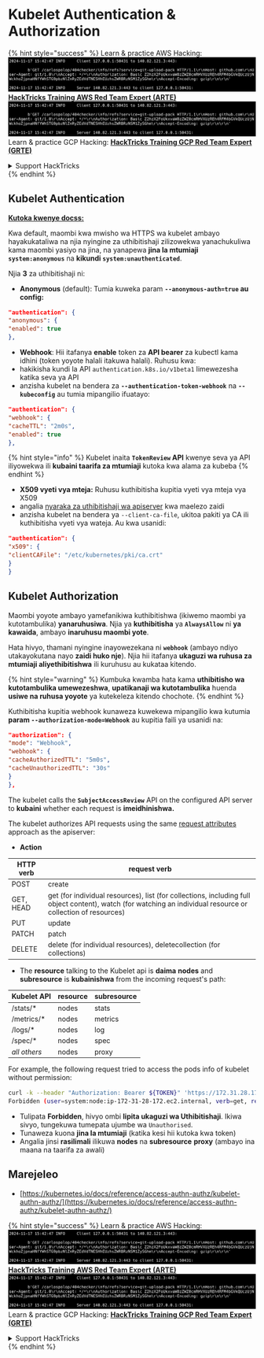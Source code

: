 # Kubelet Authentication & Authorization

{% hint style="success" %}
Learn & practice AWS Hacking:<img src="../../../.gitbook/assets/image (1).png" alt="" data-size="line">[**HackTricks Training AWS Red Team Expert (ARTE)**](https://training.hacktricks.xyz/courses/arte)<img src="../../../.gitbook/assets/image (1).png" alt="" data-size="line">\
Learn & practice GCP Hacking: <img src="../../../.gitbook/assets/image (2).png" alt="" data-size="line">[**HackTricks Training GCP Red Team Expert (GRTE)**<img src="../../../.gitbook/assets/image (2).png" alt="" data-size="line">](https://training.hacktricks.xyz/courses/grte)

<details>

<summary>Support HackTricks</summary>

* Check the [**subscription plans**](https://github.com/sponsors/carlospolop)!
* **Join the** 💬 [**Discord group**](https://discord.gg/hRep4RUj7f) or the [**telegram group**](https://t.me/peass) or **follow** us on **Twitter** 🐦 [**@hacktricks\_live**](https://twitter.com/hacktricks\_live)**.**
* **Share hacking tricks by submitting PRs to the** [**HackTricks**](https://github.com/carlospolop/hacktricks) and [**HackTricks Cloud**](https://github.com/carlospolop/hacktricks-cloud) github repos.

</details>
{% endhint %}

## Kubelet Authentication <a href="#kubelet-authentication" id="kubelet-authentication"></a>

[**Kutoka kwenye docss:**](https://kubernetes.io/docs/reference/access-authn-authz/kubelet-authn-authz/)

Kwa default, maombi kwa mwisho wa HTTPS wa kubelet ambayo hayakukataliwa na njia nyingine za uthibitishaji zilizowekwa yanachukuliwa kama maombi yasiyo na jina, na yanapewa **jina la mtumiaji `system:anonymous`** na **kikundi `system:unauthenticated`**.

Njia **3** za uthibitishaji ni:

* **Anonymous** (default): Tumia kuweka param **`--anonymous-auth=true` au config:**
```json
"authentication": {
"anonymous": {
"enabled": true
},
```
* **Webhook**: Hii itafanya **enable** token za **API bearer** za kubectl kama idhini (token yoyote halali itakuwa halali). Ruhusu kwa:
* hakikisha kundi la API `authentication.k8s.io/v1beta1` limewezesha katika seva ya API
* anzisha kubelet na bendera za **`--authentication-token-webhook`** na **`--kubeconfig`** au tumia mipangilio ifuatayo:
```json
"authentication": {
"webhook": {
"cacheTTL": "2m0s",
"enabled": true
},
```
{% hint style="info" %}
Kubelet inaita **`TokenReview` API** kwenye seva ya API iliyowekwa ili **kubaini taarifa za mtumiaji** kutoka kwa alama za kubeba
{% endhint %}

* **X509 vyeti vya mteja:** Ruhusu kuthibitisha kupitia vyeti vya mteja vya X509
* angalia [nyaraka za uthibitishaji wa apiserver](https://kubernetes.io/docs/reference/access-authn-authz/authentication/#x509-client-certs) kwa maelezo zaidi
* anzisha kubelet na bendera ya `--client-ca-file`, ukitoa pakiti ya CA ili kuthibitisha vyeti vya wateja. Au kwa usanidi:
```json
"authentication": {
"x509": {
"clientCAFile": "/etc/kubernetes/pki/ca.crt"
}
}
```
## Kubelet Authorization <a href="#kubelet-authentication" id="kubelet-authentication"></a>

Maombi yoyote ambayo yamefanikiwa kuthibitishwa (ikiwemo maombi ya kutotambulika) **yanaruhusiwa**. Njia ya **kuthibitisha** ya **`AlwaysAllow`** ni **ya kawaida**, ambayo **inaruhusu maombi yote**.

Hata hivyo, thamani nyingine inayowezekana ni **`webhook`** (ambayo ndiyo utakayokutana nayo **zaidi huko nje**). Njia hii itafanya **ukaguzi wa ruhusa za mtumiaji aliyethibitishwa** ili kuruhusu au kukataa kitendo.

{% hint style="warning" %}
Kumbuka kwamba hata kama **uthibitisho wa kutotambulika umewezeshwa**, **upatikanaji wa kutotambulika** huenda **usiwe na ruhusa yoyote** ya kutekeleza kitendo chochote.
{% endhint %}

Kuthibitisha kupitia webhook kunaweza kuwekewa mipangilio kwa kutumia **param `--authorization-mode=Webhook`** au kupitia faili ya usanidi na:
```json
"authorization": {
"mode": "Webhook",
"webhook": {
"cacheAuthorizedTTL": "5m0s",
"cacheUnauthorizedTTL": "30s"
}
},
```
The kubelet calls the **`SubjectAccessReview`** API on the configured API server to **kubaini** whether each request is **imeidhinishwa.**

The kubelet authorizes API requests using the same [request attributes](https://kubernetes.io/docs/reference/access-authn-authz/authorization/#review-your-request-attributes) approach as the apiserver:

* **Action**

| HTTP verb | request verb                                                                                                                                                  |
| --------- | ------------------------------------------------------------------------------------------------------------------------------------------------------------- |
| POST      | create                                                                                                                                                        |
| GET, HEAD | get (for individual resources), list (for collections, including full object content), watch (for watching an individual resource or collection of resources) |
| PUT       | update                                                                                                                                                        |
| PATCH     | patch                                                                                                                                                         |
| DELETE    | delete (for individual resources), deletecollection (for collections)                                                                                         |

* The **resource** talking to the Kubelet api is **daima** **nodes** and **subresource** is **kubainishwa** from the incoming request's path:

| Kubelet API  | resource | subresource |
| ------------ | -------- | ----------- |
| /stats/\*    | nodes    | stats       |
| /metrics/\*  | nodes    | metrics     |
| /logs/\*     | nodes    | log         |
| /spec/\*     | nodes    | spec        |
| _all others_ | nodes    | proxy       |

For example, the following request tried to access the pods info of kubelet without permission:
```bash
curl -k --header "Authorization: Bearer ${TOKEN}" 'https://172.31.28.172:10250/pods'
Forbidden (user=system:node:ip-172-31-28-172.ec2.internal, verb=get, resource=nodes, subresource=proxy)
```
* Tulipata **Forbidden**, hivyo ombi **lipita ukaguzi wa Uthibitishaji**. Ikiwa sivyo, tungekuwa tumepata ujumbe wa `Unauthorised`.
* Tunaweza kuona **jina la mtumiaji** (katika kesi hii kutoka kwa token)
* Angalia jinsi **rasilimali** ilikuwa **nodes** na **subresource** **proxy** (ambayo ina maana na taarifa za awali)

## Marejeleo

* [https://kubernetes.io/docs/reference/access-authn-authz/kubelet-authn-authz/](https://kubernetes.io/docs/reference/access-authn-authz/kubelet-authn-authz/)

{% hint style="success" %}
Learn & practice AWS Hacking:<img src="../../../.gitbook/assets/image (1).png" alt="" data-size="line">[**HackTricks Training AWS Red Team Expert (ARTE)**](https://training.hacktricks.xyz/courses/arte)<img src="../../../.gitbook/assets/image (1).png" alt="" data-size="line">\
Learn & practice GCP Hacking: <img src="../../../.gitbook/assets/image (2).png" alt="" data-size="line">[**HackTricks Training GCP Red Team Expert (GRTE)**<img src="../../../.gitbook/assets/image (2).png" alt="" data-size="line">](https://training.hacktricks.xyz/courses/grte)

<details>

<summary>Support HackTricks</summary>

* Check the [**subscription plans**](https://github.com/sponsors/carlospolop)!
* **Join the** 💬 [**Discord group**](https://discord.gg/hRep4RUj7f) or the [**telegram group**](https://t.me/peass) or **follow** us on **Twitter** 🐦 [**@hacktricks\_live**](https://twitter.com/hacktricks\_live)**.**
* **Share hacking tricks by submitting PRs to the** [**HackTricks**](https://github.com/carlospolop/hacktricks) and [**HackTricks Cloud**](https://github.com/carlospolop/hacktricks-cloud) github repos.

</details>
{% endhint %}
